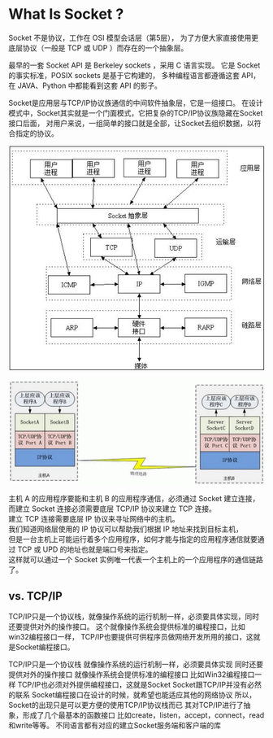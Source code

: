 # What Is Socket ?

Socket 不是协议，工作在 OSI 模型会话层（第5层），
为了方便大家直接使用更底层协议（一般是 TCP 或 UDP ）而存在的一个抽象层。

最早的一套 Socket API 是 Berkeley sockets ，采用 C 语言实现。
它是 Socket 的事实标准，POSIX sockets 是基于它构建的，
多种编程语言都遵循这套 API，在 JAVA、Python 中都能看到这套 API 的影子。

Socket是应用层与TCP/IP协议族通信的中间软件抽象层，它是一组接口。
在设计模式中，Socket其实就是一个门面模式，它把复杂的TCP/IP协议族隐藏在Socket接口后面，
对用户来说，一组简单的接口就是全部，让Socket去组织数据，以符合指定的协议。

![](_pic/socket.gif)


![](_pic/socket-traffic.gif)  

主机 A 的应用程序要能和主机 B 的应用程序通信，必须通过 Socket 建立连接，  
而建立 Socket 连接必须需要底层 TCP/IP 协议来建立 TCP 连接。  
建立 TCP 连接需要底层 IP 协议来寻址网络中的主机。  
我们知道网络层使用的 IP 协议可以帮助我们根据 IP 地址来找到目标主机，  
但是一台主机上可能运行着多个应用程序，如何才能与指定的应用程序通信就要通过 TCP 或 UPD 的地址也就是端口号来指定。  
这样就可以通过一个 Socket 实例唯一代表一个主机上的一个应用程序的通信链路了。  

## vs. TCP/IP

TCP/IP只是一个协议栈，就像操作系统的运行机制一样，必须要具体实现，同时还要提供对外的操作接口。
这个就像操作系统会提供标准的编程接口，比如win32编程接口一样，
TCP/IP也要提供可供程序员做网络开发所用的接口，这就是Socket编程接口。

TCP/IP只是一个协议栈
	就像操作系统的运行机制一样，必须要具体实现
	同时还要提供对外的操作接口
就像操作系统会提供标准的编程接口
	比如Win32编程接口一样
	TCP/IP也必须对外提供编程接口，这就是Socket
Socket跟TCP/IP并没有必然的联系
	Socket编程接口在设计的时候，就希望也能适应其他的网络协议
	所以，Socket的出现只是可以更方便的使用TCP/IP协议栈而已
	其对TCP/IP进行了抽象，形成了几个最基本的函数接口
		比如create，listen，accept，connect，read和write等等。
不同语言都有对应的建立Socket服务端和客户端的库
